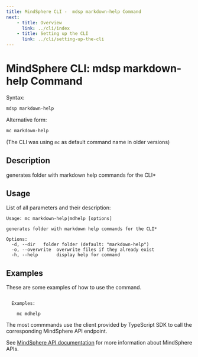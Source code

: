 ```yaml
---
title: MindSphere CLI -  mdsp markdown-help Command
next:
    - title: Overview
      link: ../cli/index
    - title: Setting up the CLI
      link: ../cli/setting-up-the-cli
---
```



# MindSphere CLI: mdsp markdown-help Command

Syntax:

```bash
mdsp markdown-help
```

Alternative form:

```bash
mc markdown-help
```

(The CLI was using `mc` as default command name in older versions)

## Description

generates folder with markdown help commands for the CLI*

## Usage

List of all parameters and their description:

```text
Usage: mc markdown-help|mdhelp [options]

generates folder with markdown help commands for the CLI*

Options:
  -d, --dir   folder folder (default: "markdown-help")
  -o, --overwrite  overwrite files if they already exist
  -h, --help       display help for command

```

## Examples

These are some examples of how to use the command. 

```text

  Examples:

    mc mdhelp

```

The most commmands use the client provided by TypeScript SDK to call the corresponding MindSphere API endpoint.

See [MindSphere API documentation](https://documentation.mindsphere.io/MindSphere/apis/index.html) for more information about MindSphere APIs.
